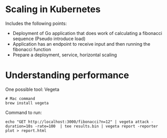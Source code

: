 # Scaling in Kubernetes

Includes the following points:
- Deployment of Go application that does work of calculating a fibonacci sequence (Pseudo introduce load)
- Application has an endpoint to receive input and then running the fibonacci function
- Prepare a deployment, service, horizontal scaling

# Understanding performance

One possible tool: Vegeta

```
# Mac command
brew install vegeta
```

Command to run:
```
echo "GET http://localhost:3000/fibonacci?n=12" | vegeta attack -duration=10s -rate=100  | tee results.bin | vegeta report -reporter plot > report.html
```

